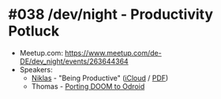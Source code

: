 # #038 /dev/night - Productivity Potluck

* Meetup.com: https://www.meetup.com/de-DE/dev_night/events/263644364
* Speakers: 
	* [Niklas](https://twitter.com/niklas_heer) - "Being Productive" ([iCloud](https://www.icloud.com/keynote/0O5VScFqqk_F3XNVsuSBIhUuQ#%23038_%2Fdev%2Fnight_-_02_Being_Productive) /  [PDF](https://github.com/dev-night/talks/raw/master/slides/2019/038_productivity-potluck/Being_Productive.pdf))
	* Thomas - [Porting DOOM to Odroid](https://github.com/dev-night/talks/raw/master/slides/2019/038_productivity-potluck/doom_odroid_go.pdf)
